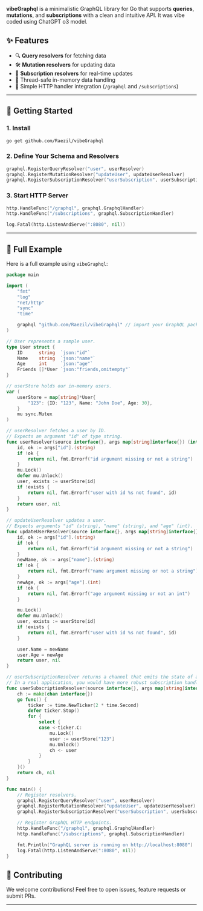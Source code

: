 **vibeGraphql** is a minimalistic GraphQL library for Go that supports **queries**, **mutations**, and **subscriptions** with a clean and intuitive API. 
It was vibe coded using ChatGPT o3 model.

## ✨ Features

- 🔍 **Query resolvers** for fetching data  
- 🛠️ **Mutation resolvers** for updating data  
- 📡 **Subscription resolvers** for real-time updates  
- 🧵 Thread-safe in-memory data handling  
- 🔌 Simple HTTP handler integration (`/graphql` and `/subscriptions`)  

---

## 🚀 Getting Started

### 1. Install

```bash
go get github.com/Raezil/vibeGraphql
```

### 2. Define Your Schema and Resolvers

```go
graphql.RegisterQueryResolver("user", userResolver)
graphql.RegisterMutationResolver("updateUser", updateUserResolver)
graphql.RegisterSubscriptionResolver("userSubscription", userSubscriptionResolver)
```

### 3. Start HTTP Server

```go
http.HandleFunc("/graphql", graphql.GraphqlHandler)
http.HandleFunc("/subscriptions", graphql.SubscriptionHandler)

log.Fatal(http.ListenAndServe(":8080", nil))
```

---

## 🧪 Full Example

Here is a full example using `vibeGraphql`:

```go
package main

import (
	"fmt"
	"log"
	"net/http"
	"sync"
	"time"

	graphql "github.com/Raezil/vibeGraphql" // import your GraphQL package that includes resolvers and handlers
)

// User represents a sample user.
type User struct {
	ID      string  `json:"id"`
	Name    string  `json:"name"`
	Age     int     `json:"age"`
	Friends []*User `json:"friends,omitempty"`
}

// userStore holds our in-memory users.
var (
	userStore = map[string]*User{
		"123": {ID: "123", Name: "John Doe", Age: 30},
	}
	mu sync.Mutex
)

// userResolver fetches a user by ID.
// Expects an argument "id" of type string.
func userResolver(source interface{}, args map[string]interface{}) (interface{}, error) {
	id, ok := args["id"].(string)
	if !ok {
		return nil, fmt.Errorf("id argument missing or not a string")
	}
	mu.Lock()
	defer mu.Unlock()
	user, exists := userStore[id]
	if !exists {
		return nil, fmt.Errorf("user with id %s not found", id)
	}
	return user, nil
}

// updateUserResolver updates a user.
// Expects arguments "id" (string), "name" (string), and "age" (int).
func updateUserResolver(source interface{}, args map[string]interface{}) (interface{}, error) {
	id, ok := args["id"].(string)
	if !ok {
		return nil, fmt.Errorf("id argument missing or not a string")
	}
	newName, ok := args["name"].(string)
	if !ok {
		return nil, fmt.Errorf("name argument missing or not a string")
	}
	newAge, ok := args["age"].(int)
	if !ok {
		return nil, fmt.Errorf("age argument missing or not an int")
	}

	mu.Lock()
	defer mu.Unlock()
	user, exists := userStore[id]
	if !exists {
		return nil, fmt.Errorf("user with id %s not found", id)
	}

	user.Name = newName
	user.Age = newAge
	return user, nil
}

// userSubscriptionResolver returns a channel that emits the state of a user every 2 seconds.
// In a real application, you would have more robust subscription handling and cancellation.
func userSubscriptionResolver(source interface{}, args map[string]interface{}) (interface{}, error) {
	ch := make(chan interface{})
	go func() {
		ticker := time.NewTicker(2 * time.Second)
		defer ticker.Stop()
		for {
			select {
			case <-ticker.C:
				mu.Lock()
				user := userStore["123"]
				mu.Unlock()
				ch <- user
			}
		}
	}()
	return ch, nil
}

func main() {
	// Register resolvers.
	graphql.RegisterQueryResolver("user", userResolver)
	graphql.RegisterMutationResolver("updateUser", updateUserResolver)
	graphql.RegisterSubscriptionResolver("userSubscription", userSubscriptionResolver)

	// Register GraphQL HTTP endpoints.
	http.HandleFunc("/graphql", graphql.GraphqlHandler)
	http.HandleFunc("/subscriptions", graphql.SubscriptionHandler)

	fmt.Println("GraphQL server is running on http://localhost:8080")
	log.Fatal(http.ListenAndServe(":8080", nil))
}
```

## 💬 Contributing

We welcome contributions! Feel free to open issues, feature requests or submit PRs.


---
